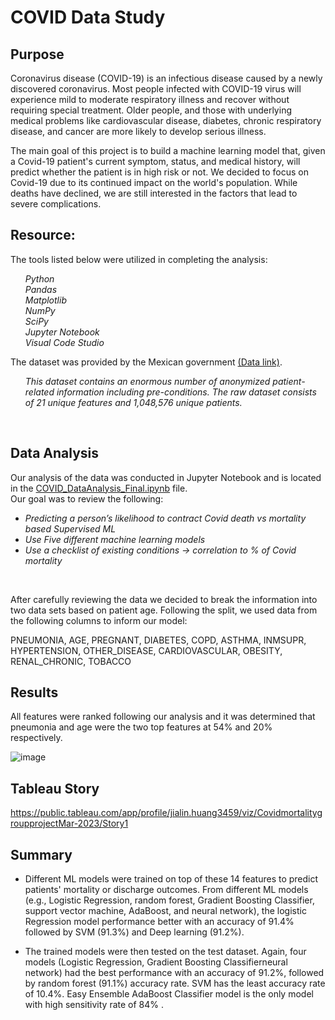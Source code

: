 # COVID Data Study

## Purpose

Coronavirus disease (COVID-19) is an infectious disease caused by a newly discovered coronavirus. Most people infected with COVID-19 virus will experience mild to moderate respiratory illness and recover without requiring special treatment. Older people, and those with underlying medical problems like cardiovascular disease, diabetes, chronic respiratory disease, and cancer are more likely to develop serious illness.

The main goal of this project is to build a machine learning model that, given a Covid-19 patient's current symptom, status, and medical history, will predict whether the patient is in high risk or not. We decided to focus on Covid-19 due to its continued impact on the world's population. While deaths have declined, we are still interested in the factors that lead to severe complications.


## Resource:

The tools listed below were utilized in completing the analysis:<br>
<ul><i>
Python <br>
Pandas<br>
Matplotlib<br>
NumPy<br>
SciPy<br>
Jupyter Notebook<br>
Visual Code Studio</ul></i>

The dataset was provided by the Mexican government <a href="https://datos.gob.mx/busca/dataset/informacion-referente-a-casos-covid-19-en-mexico">(Data link)</a>. 

<i> <ul>This dataset contains an enormous number of anonymized patient-related information including pre-conditions. The raw dataset consists of 21 unique features and 1,048,576 unique patients. </i></ul><br>


## Data Analysis

Our analysis of the data was conducted in Jupyter Notebook and is located in the <a href="https://github.com/rvroomiii/group_hub/blob/main/data_analysis/COVID_dataAnalysis_final.ipynb">COVID_DataAnalysis_Final.ipynb</a> file.<br>
Our goal was to review the following:<br>
<ul><li><i>Predicting a person’s likelihood to contract Covid death vs mortality based Supervised ML<br>
<li>Use Five different machine learning models<br>
<li>Use a checklist of existing conditions -> correlation to % of Covid mortality</i></li></ul><br>


After carefully reviewing the data we decided to break the information into two data sets based on patient age. Following the split, we used data from the following columns to inform our model:

PNEUMONIA, AGE, PREGNANT, DIABETES, COPD, ASTHMA, INMSUPR, HYPERTENSION, OTHER_DISEASE, CARDIOVASCULAR, OBESITY, RENAL_CHRONIC, TOBACCO

## Results

All features were ranked following our analysis and it was determined that pneumonia and age were the two top features at 54% and 20% respectively.

![image](https://user-images.githubusercontent.com/114262970/226057103-83acd719-d884-4ff6-854f-8a1a4dfc000a.png)

## Tableau Story
https://public.tableau.com/app/profile/jialin.huang3459/viz/CovidmortalitygroupprojectMar-2023/Story1


## Summary

-   Different ML models were trained on top of these 14 features to predict patients' mortality or discharge outcomes. From different ML models (e.g., Logistic Regression, random forest, Gradient Boosting Classifier, support vector machine, AdaBoost, and neural network), the logistic Regression model performance better with an accuracy of 91.4% followed by SVM (91.3%) and Deep learning (91.2%).

-   The trained models were then tested on the test dataset. Again, four models (Logistic Regression, Gradient Boosting Classifierneural network) had the best performance with an accuracy of 91.2%, followed by random forest (91.1%) accuracy rate. SVM has the least accuracy rate of 10.4%. Easy Ensemble AdaBoost Classifier model is the only model with high sensitivity rate of 84% .
